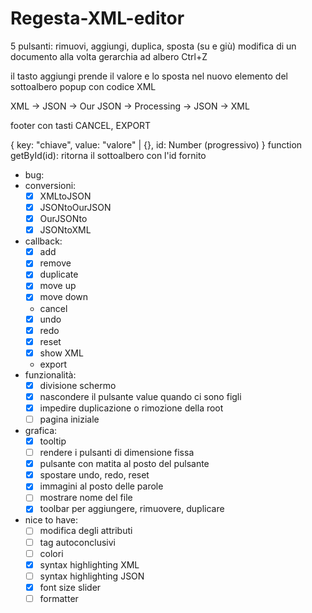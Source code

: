 # Regesta-XML-editor

5 pulsanti: rimuovi, aggiungi, duplica, sposta (su e giù)
modifica di un documento alla volta
gerarchia ad albero
Ctrl+Z

il tasto aggiungi prende il valore e lo sposta nel nuovo elemento del sottoalbero
popup con codice XML

XML -> JSON -> Our JSON -> Processing -> JSON -> XML

footer con tasti CANCEL, EXPORT

{
    key: "chiave",
    value: "valore" | {},
    id: Number (progressivo)
}
function getById(id): ritorna il sottoalbero con l'id fornito

 - bug:
 - conversioni:
   - [x] XMLtoJSON
   - [x] JSONtoOurJSON
   - [x] OurJSONto
   - [x] JSONtoXML
 - callback:
   - [x] add
   - [x] remove
   - [x] duplicate
   - [x] move up
   - [x] move down
   - cancel
   - [x] undo
   - [x] redo
   - [x] reset
   - [x] show XML
   - export
 - funzionalità:
   - [x] divisione schermo
   - [x] nascondere il pulsante value quando ci sono figli
   - [x] impedire duplicazione o rimozione della root
   - [ ] pagina iniziale
 - grafica:
   - [x] tooltip
   - [ ] rendere i pulsanti di dimensione fissa
   - [x] pulsante con matita al posto del pulsante
   - [x] spostare undo, redo, reset
   - [x] immagini al posto delle parole
   - [ ] mostrare nome del file
   - [x] toolbar per aggiungere, rimuovere, duplicare
 - nice to have:
   - [ ] modifica degli attributi
   - [ ] tag autoconclusivi
   - [ ] colori
   - [x] syntax highlighting XML
   - [ ] syntax highlighting JSON
   - [x] font size slider
   - [ ] formatter